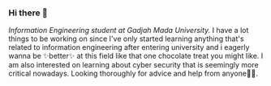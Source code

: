 ### Hi there 👋

*Information Engineering student at Gadjah Mada University.* I have a lot things to be working on since I've only started learning anything that's related to information engineering after entering university and i eagerly wanna be ✨better✨ at this field like that one chocolate treat you might like. I am also interested on learning about cyber security that is seemingly more critical nowadays. Looking thoroughly for advice and help from anyone🙆‍♂️.


<!--
**Cheepi/cheepi** is a ✨ _special_ ✨ repository because its `README.md` (this file) appears on your GitHub profile.

Here are some ideas to get you started:

- Information Engineering student at Gadjah Mada University
- Have a lot things to be working on since I'm actually just a newbie at this field 
- Eagerly wanna be ✨better✨ like that one chocolate treat you might like 
- 
-->
